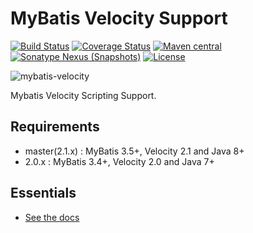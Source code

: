 MyBatis Velocity Support
========================

[![Build Status](https://travis-ci.org/mybatis/velocity-scripting.svg?branch=master)](https://travis-ci.org/mybatis/velocity-scripting)
[![Coverage Status](https://coveralls.io/repos/mybatis/velocity-scripting/badge.svg?branch=master&service=github)](https://coveralls.io/github/mybatis/velocity-scripting?branch=master)
[![Maven central](https://maven-badges.herokuapp.com/maven-central/org.mybatis.scripting/mybatis-velocity/badge.svg)](https://maven-badges.herokuapp.com/maven-central/org.mybatis.scripting/mybatis-velocity)
[![Sonatype Nexus (Snapshots)](https://img.shields.io/nexus/s/https/oss.sonatype.org/org.mybatis.scripting/mybatis-velocity.svg)](https://oss.sonatype.org/content/repositories/snapshots/org/mybatis/scripting/mybatis-velocity/)
[![License](http://img.shields.io/:license-apache-brightgreen.svg)](http://www.apache.org/licenses/LICENSE-2.0.html)

![mybatis-velocity](http://mybatis.github.io/images/mybatis-logo.png)

Mybatis Velocity Scripting Support.

Requirements
----------

* master(2.1.x) : MyBatis 3.5+, Velocity 2.1 and Java 8+
* 2.0.x : MyBatis 3.4+, Velocity 2.0 and Java 7+

Essentials
----------

* [See the docs](http://mybatis.github.io/velocity-scripting/)
